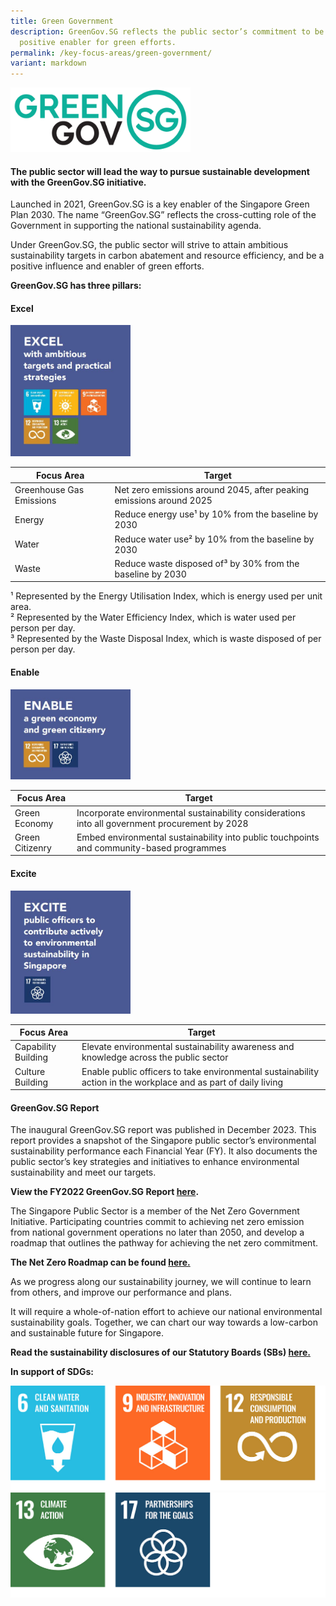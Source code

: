 ```yaml
---
title: Green Government
description: GreenGov.SG reflects the public sector’s commitment to be a
  positive enabler for green efforts.
permalink: /key-focus-areas/green-government/
variant: markdown
---
```

<img src="/images/greengovlogo1.png" style="max-width:30vw;" alt="Green Government SG">

#### The public sector will lead the way to pursue sustainable development with the **GreenGov.SG** initiative. 

Launched in 2021, GreenGov.SG is a key enabler of the Singapore Green Plan 2030. The name “GreenGov.SG” reflects the cross-cutting role of the Government in supporting the national sustainability agenda.

Under GreenGov.SG, the public sector will strive to attain ambitious sustainability targets in carbon abatement and resource efficiency, and be a positive influence and enabler of green efforts.

**GreenGov.SG has three pillars:**

#### **Excel**

<img src="/images/Excel.JPG" style="max-width:20vw;" alt="Excel">
<br>

| Focus Area | Target | 
| -------- | -------- | 
| Greenhouse Gas Emissions | Net zero emissions around 2045, after peaking emissions around 2025 |
| Energy | Reduce energy use¹&nbsp;by 10% from the baseline by 2030 |
| Water | Reduce water use² by 10% from the baseline by 2030
| Waste | Reduce waste disposed of³ by 30% from the baseline by 2030 |

¹ Represented by the Energy Utilisation Index, which is energy used per unit area.<br>² Represented by the Water Efficiency Index, which is water used per person per day.<br>³ Represented by the Waste Disposal Index, which is waste disposed of per person per day. 

#### **Enable**

<img src="/images/Enable.JPG" style="max-width:20vw;" alt="Excel">

<br> 

| Focus Area | Target | 
| -------- | -------- | 
| Green Economy | Incorporate environmental sustainability considerations into all government procurement by 2028 |
| Green Citizenry | Embed environmental sustainability into public touchpoints and community-based programmes |



#### **Excite**

<img src="/images/Excite.JPG" style="max-width:20vw;" alt="Excel"> 
<br>

| Focus Area | Target | 
| -------- | -------- | 
| Capability Building | Elevate environmental sustainability awareness and knowledge across the public sector |
| Culture Building | Enable public officers to take environmental sustainability action in the workplace and as part of daily living |

#### GreenGov.SG Report

The inaugural GreenGov.SG report was published in December 2023. This report provides a snapshot of the Singapore public sector’s environmental sustainability performance each Financial Year (FY). It also documents the public sector’s key strategies and initiatives to enhance environmental sustainability and meet our targets.

**View the FY2022 GreenGov.SG Report [here](https://www.mse.gov.sg/files/resources/greengovsg-report-fy2022.pdf).**

The Singapore Public Sector is a member of the Net Zero Government Initiative. Participating countries commit to achieving net zero emission from national government operations no later than 2050, and develop a roadmap that outlines the pathway for achieving the net zero commitment.&nbsp;

**The Net Zero Roadmap can be found [here.](https://www.mse.gov.sg/resources/singapore-nzgi-roadmap.pdf)**

As we progress along our sustainability journey, we will continue to learn from others, and improve our performance and plans.&nbsp;

It will require a whole-of-nation effort to achieve our national environmental sustainability goals. Together, we can chart our way towards a low-carbon and sustainable future for Singapore.

**Read the sustainability disclosures of our Statutory Boards (SBs) [here.](https://greenplan.gov.sg/files/SB_sustainability_disclosures.pdf)**

**In support of SDGs:**

<div class="sdg-container">
	<img class="sdg-image" src="/images/framework/greengovernment_01.jpg" alt="6 9 12">
	<img class="sdg-image" src="/images/framework/greengovernment_02.jpg" alt="13 17">
</div>